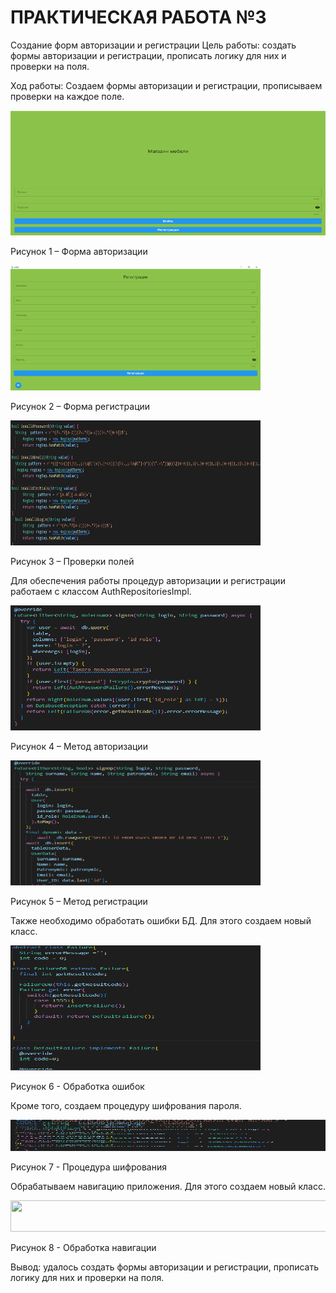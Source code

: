 # ПРАКТИЧЕСКАЯ РАБОТА №3
Создание форм авторизации и регистрации
Цель работы: создать формы авторизации и регистрации, прописать логику для них и проверки на поля.


Ход работы:
Создаем формы авторизации и регистрации, прописываем проверки на каждое поле.


<img src="assets/3a.png" width=600 height=200/>

Рисунок 1 – Форма авторизации


<img src="assets/3b.png" width=400 height=200/> 

Рисунок 2 – Форма регистрации


<img src="assets/3c.png" width=400 height=200/>
 
Рисунок 3 – Проверки полей


Для обеспечения работы процедур авторизации и регистрации работаем с классом AuthRepositoriesImpl.

<img src="assets/3d.png" width=400 height=200/>

Рисунок 4 – Метод авторизации


<img src="assets/3e.png" width=400 height=200/>
 
Рисунок 5 – Метод регистрации


Также необходимо обработать ошибки БД. Для этого создаем новый класс.

<img src="assets/3f.png" width=400 height=200/>
 
Рисунок 6 - Обработка ошибок


Кроме того, создаем процедуру шифрования пароля.

<img src="assets/3h.png" width=700 height=50/>
 
Рисунок 7 - Процедура шифрования


Обрабатываем навигацию приложения. Для этого создаем новый класс.

<img src="assets/3п.png" width=700 height=50/>
 
Рисунок 8 - Обработка навигации

Вывод: удалось создать формы авторизации и регистрации, прописать логику для них и проверки на поля.
